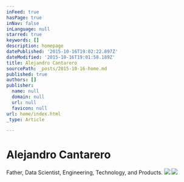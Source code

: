 ```yaml
---
inFeed: true
hasPage: true
inNav: false
inLanguage: null
starred: true
keywords: []
description: homepage
datePublished: '2015-10-16T19:02:22.897Z'
dateModified: '2015-10-16T19:01:58.189Z'
title: Alejandro Cantarero
sourcePath: _posts/2015-10-16-home.md
published: true
authors: []
publisher:
  name: null
  domain: null
  url: null
  favicon: null
url: home/index.html
_type: Article

---
```

# Alejandro Cantarero

Father, Data Scientist, Engineering, Technology, and Products.
![](https://the-grid-user-content.s3-us-west-2.amazonaws.com/a3673436-d214-458b-a1a0-133cad198443.jpg)
![](https://the-grid-user-content.s3-us-west-2.amazonaws.com/64654927-a782-4396-a0fe-0964b04b9d44.jpg)
